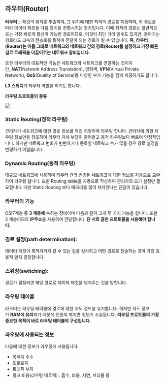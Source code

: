 ## **라우터(Router)**

**라우터**는 패킷의 위치를 추출하여, 그 위치에 대한 최적의 경로를 지정하며, 이 경로를 따라 데이터 패킷을 다음 장치로 전향시키는 장치입니다. 이때 최적의 경로는 일반적으로는 가장 빠르게 통신이 가능한 경로이므로, 이것이 최단 거리 일수도 있지만, 돌아가는 경로라도 고속의 전송로를 통하여 전달이 되는 경로가 될 수 있습니다. **즉, 라우터(Router)는 이름 그대로 네트워크와 네트워크 간의 경로(Route)를 설정하고 가장 빠른 길로 트래픽을 이끌어주는 네트워크 장비입니다.**

또한 라우터의 대표적인 기능은 네트워크와 네트워크를 연결하는 것이지만, **NAT**(Network Address Translation), 방화벽, **VPN**(Virtual Private Network), **QoS**(Quality of Service)등 다양한 부가 기능을 함께 제공하기도 합니다.

**L3 스위치**가 라우터 역할을 하기도 합니다.

****라우팅 프로토콜의 종류****

<img src = "https://file.notion.so/f/s/510bcfae-cef0-4236-8e5f-bc2e2c5a0278/img1.daumcdn.png?id=4e7f8746-b7f8-4f4a-a8f5-dc9a66aa6684&table=block&spaceId=f7f5a27f-fb49-4dd8-8a47-1d1cb5901c61&expirationTimestamp=1682414912165&signature=W4mkPA9vb6NElEgtEjmsGfwFZLGKjcmryWBxBjQ4-QI&downloadName=img1.daumcdn.png">

### **Static Routing(정적 라우팅)**

관리자가 네트워크에 대한 경로 정보를 직접 지정하여 라우팅 합니다. 관리자에 의한 라우팅 정보만을 참조하여 라우터 자체 부담이 줄어들고 동적 라우팅보다 빠르며 안정적입니다. 하지만 네트워크 변화가 빈번하거나 등록할 네트워크 수가 많을 경우 경로 설정을 변경하기 어렵습니다.

### **Dynamic Routing(동적 라우팅)**

대규모 네트워크에 사용하며 라우터 간의 변경된 네트워크에 대한 정보를 자동으로 교환하여 라우팅 합니다. 또한 Routing table을 자동으로 작성하여 관리자의 초기 설정만 필요합니다. 다만 Static Routing 보다 메모리를 많이 차지한다는 단점이 있습니다.

### **라우터의 기능**

OSI7계층 중 **3 계층에** 속하는 장비이며 다음과 같이 크게 두 가지 기능을 합니다. 또한 3 계층이므로 **IP주소**를 사용하여 전달합니다. **단 서로 같은 프로토콜을 사용해야 합니다.**

### **경로 설정(path determination):**

데이터 패킷이 목적지까지 갈 수 있는 길을 검사하고 어떤 경로로 전송하는 것이 가장 효율적 일지 결정합니다.

### **스위칭(switching):**

경로가 결정되면 해당 경로로 데이터 패킷을 넘겨주는 것을 말합니다.

### **라우팅 테이블**

라우터는 라우팅 테이블에 경로에 대한 지도 정보를 유지합니다. 하지만 지도 정보가 **RAM에 유지**되기 때문에 전원이 꺼지면 정보가 소실됩니다. **라우팅 프로토콜의 가장 중요한 목적이 바로 라우팅 테이블의 구성입니다.**

### **라우팅에 사용되는 정보**

다음에 대한 정보가 라우팅에 사용됩니다.

- 목적지 주소
- 토폴로지
- 트래픽 부하
- 링크 비용(라우팅 매트릭) : 흡수, 비용, 지연, 처리율 등